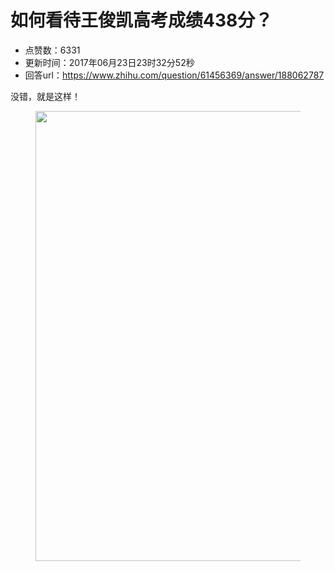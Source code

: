 # 如何看待王俊凯高考成绩438分？
- 点赞数：6331
- 更新时间：2017年06月23日23时32分52秒
- 回答url：https://www.zhihu.com/question/61456369/answer/188062787
<body>
 <p data-pid="xTId0sY1">没错，就是这样！</p>
 <figure>
  <img src="https://pic1.zhimg.com/50/v2-78a930b6537f0cb27f4bc814f06f46bd_720w.jpg?source=1940ef5c" data-rawwidth="720" data-rawheight="371" data-original-token="v2-78a930b6537f0cb27f4bc814f06f46bd" class="origin_image zh-lightbox-thumb" width="720" data-original="https://pica.zhimg.com/v2-78a930b6537f0cb27f4bc814f06f46bd_r.jpg?source=1940ef5c">
 </figure>
</body>
